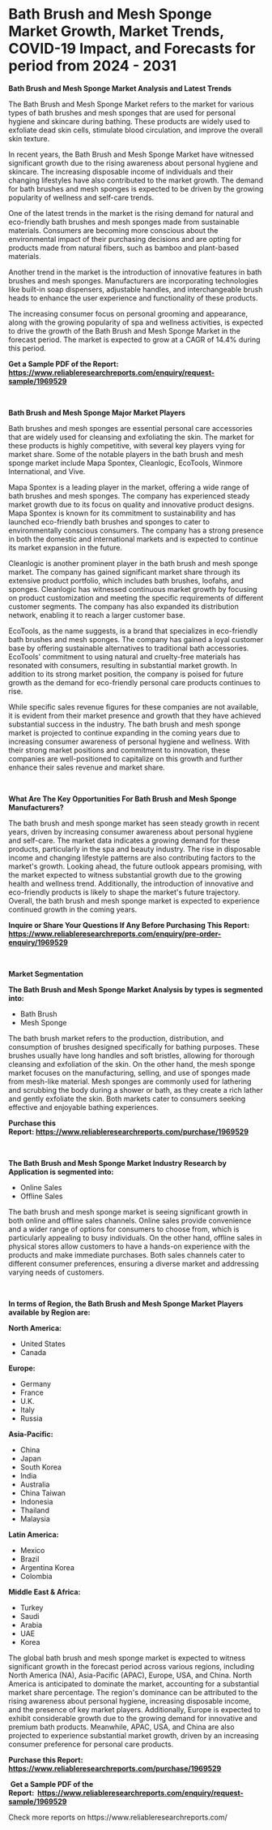<p><h1>Bath Brush and Mesh Sponge Market Growth, Market Trends, COVID-19 Impact, and Forecasts for period from 2024 - 2031</h1></p><p><strong>Bath Brush and Mesh Sponge Market Analysis and Latest Trends</strong></p>
<p><p>The Bath Brush and Mesh Sponge Market refers to the market for various types of bath brushes and mesh sponges that are used for personal hygiene and skincare during bathing. These products are widely used to exfoliate dead skin cells, stimulate blood circulation, and improve the overall skin texture.</p><p>In recent years, the Bath Brush and Mesh Sponge Market have witnessed significant growth due to the rising awareness about personal hygiene and skincare. The increasing disposable income of individuals and their changing lifestyles have also contributed to the market growth. The demand for bath brushes and mesh sponges is expected to be driven by the growing popularity of wellness and self-care trends.</p><p>One of the latest trends in the market is the rising demand for natural and eco-friendly bath brushes and mesh sponges made from sustainable materials. Consumers are becoming more conscious about the environmental impact of their purchasing decisions and are opting for products made from natural fibers, such as bamboo and plant-based materials.</p><p>Another trend in the market is the introduction of innovative features in bath brushes and mesh sponges. Manufacturers are incorporating technologies like built-in soap dispensers, adjustable handles, and interchangeable brush heads to enhance the user experience and functionality of these products.</p><p>The increasing consumer focus on personal grooming and appearance, along with the growing popularity of spa and wellness activities, is expected to drive the growth of the Bath Brush and Mesh Sponge Market in the forecast period. The market is expected to grow at a CAGR of 14.4% during this period.</p></p>
<p><strong>Get a Sample PDF of the Report:&nbsp; <a href="https://www.reliableresearchreports.com/enquiry/request-sample/1969529">https://www.reliableresearchreports.com/enquiry/request-sample/1969529</a></strong></p>
<p>&nbsp;</p>
<p><strong>Bath Brush and Mesh Sponge Major Market Players</strong></p>
<p><p>Bath brushes and mesh sponges are essential personal care accessories that are widely used for cleansing and exfoliating the skin. The market for these products is highly competitive, with several key players vying for market share. Some of the notable players in the bath brush and mesh sponge market include Mapa Spontex, Cleanlogic, EcoTools, Winmore International, and Vive.</p><p>Mapa Spontex is a leading player in the market, offering a wide range of bath brushes and mesh sponges. The company has experienced steady market growth due to its focus on quality and innovative product designs. Mapa Spontex is known for its commitment to sustainability and has launched eco-friendly bath brushes and sponges to cater to environmentally conscious consumers. The company has a strong presence in both the domestic and international markets and is expected to continue its market expansion in the future.</p><p>Cleanlogic is another prominent player in the bath brush and mesh sponge market. The company has gained significant market share through its extensive product portfolio, which includes bath brushes, loofahs, and sponges. Cleanlogic has witnessed continuous market growth by focusing on product customization and meeting the specific requirements of different customer segments. The company has also expanded its distribution network, enabling it to reach a larger customer base.</p><p>EcoTools, as the name suggests, is a brand that specializes in eco-friendly bath brushes and mesh sponges. The company has gained a loyal customer base by offering sustainable alternatives to traditional bath accessories. EcoTools' commitment to using natural and cruelty-free materials has resonated with consumers, resulting in substantial market growth. In addition to its strong market position, the company is poised for future growth as the demand for eco-friendly personal care products continues to rise.</p><p>While specific sales revenue figures for these companies are not available, it is evident from their market presence and growth that they have achieved substantial success in the industry. The bath brush and mesh sponge market is projected to continue expanding in the coming years due to increasing consumer awareness of personal hygiene and wellness. With their strong market positions and commitment to innovation, these companies are well-positioned to capitalize on this growth and further enhance their sales revenue and market share.</p></p>
<p>&nbsp;</p>
<p><strong>What Are The Key Opportunities For Bath Brush and Mesh Sponge Manufacturers?</strong></p>
<p><p>The bath brush and mesh sponge market has seen steady growth in recent years, driven by increasing consumer awareness about personal hygiene and self-care. The market data indicates a growing demand for these products, particularly in the spa and beauty industry. The rise in disposable income and changing lifestyle patterns are also contributing factors to the market's growth. Looking ahead, the future outlook appears promising, with the market expected to witness substantial growth due to the growing health and wellness trend. Additionally, the introduction of innovative and eco-friendly products is likely to shape the market's future trajectory. Overall, the bath brush and mesh sponge market is expected to experience continued growth in the coming years.</p></p>
<p><strong>Inquire or Share Your Questions If Any Before Purchasing This Report: <a href="https://www.reliableresearchreports.com/enquiry/pre-order-enquiry/1969529">https://www.reliableresearchreports.com/enquiry/pre-order-enquiry/1969529</a></strong></p>
<p>&nbsp;</p>
<p><strong>Market Segmentation</strong></p>
<p><strong>The Bath Brush and Mesh Sponge Market Analysis by types is segmented into:</strong></p>
<p><ul><li>Bath Brush</li><li>Mesh Sponge</li></ul></p>
<p><p>The bath brush market refers to the production, distribution, and consumption of brushes designed specifically for bathing purposes. These brushes usually have long handles and soft bristles, allowing for thorough cleansing and exfoliation of the skin. On the other hand, the mesh sponge market focuses on the manufacturing, selling, and use of sponges made from mesh-like material. Mesh sponges are commonly used for lathering and scrubbing the body during a shower or bath, as they create a rich lather and gently exfoliate the skin. Both markets cater to consumers seeking effective and enjoyable bathing experiences.</p></p>
<p><strong>Purchase this Report:&nbsp;<a href="https://www.reliableresearchreports.com/purchase/1969529">https://www.reliableresearchreports.com/purchase/1969529</a></strong></p>
<p>&nbsp;</p>
<p><strong>The Bath Brush and Mesh Sponge Market Industry Research by Application is segmented into:</strong></p>
<p><ul><li>Online Sales</li><li>Offline Sales</li></ul></p>
<p><p>The bath brush and mesh sponge market is seeing significant growth in both online and offline sales channels. Online sales provide convenience and a wider range of options for consumers to choose from, which is particularly appealing to busy individuals. On the other hand, offline sales in physical stores allow customers to have a hands-on experience with the products and make immediate purchases. Both sales channels cater to different consumer preferences, ensuring a diverse market and addressing varying needs of customers.</p></p>
<p>&nbsp;</p>
<p><strong>In terms of Region, the Bath Brush and Mesh Sponge Market Players available by Region are:</strong></p>
<p>
    <p> <strong> North America: </strong>
        <ul>
            <li>United States</li>
            <li>Canada</li>
        </ul>
        </p> 
    <p> <strong> Europe: </strong>
        <ul>
            <li>Germany</li>
            <li>France</li>
            <li>U.K.</li>
            <li>Italy</li>
            <li>Russia</li>
        </ul>
        </p> 
    <p> <strong> Asia-Pacific: </strong>
        <ul>
            <li>China</li>
            <li>Japan</li>
            <li>South Korea</li>
            <li>India</li>
            <li>Australia</li>
            <li>China Taiwan</li>
            <li>Indonesia</li>
            <li>Thailand</li>
            <li>Malaysia</li>
        </ul>
        </p> 
    <p> <strong> Latin America: </strong>
        <ul>
            <li>Mexico</li>
            <li>Brazil</li>
            <li>Argentina Korea</li>
            <li>Colombia</li>
        </ul>
        </p> 
    <p> <strong> Middle East & Africa: </strong>
        <ul>
            <li>Turkey</li>
            <li>Saudi</li>
            <li>Arabia</li>
            <li>UAE</li>
            <li>Korea</li>
        </ul>
    </p>
    </p>
<p><p>The global bath brush and mesh sponge market is expected to witness significant growth in the forecast period across various regions, including North America (NA), Asia-Pacific (APAC), Europe, USA, and China. North America is anticipated to dominate the market, accounting for a substantial market share percentage. The region's dominance can be attributed to the rising awareness about personal hygiene, increasing disposable income, and the presence of key market players. Additionally, Europe is expected to exhibit considerable growth due to the growing demand for innovative and premium bath products. Meanwhile, APAC, USA, and China are also projected to experience substantial market growth, driven by an increasing consumer preference for personal care products.</p></p>
<p><strong>Purchase this Report: <a href="https://www.reliableresearchreports.com/purchase/1969529">https://www.reliableresearchreports.com/purchase/1969529</a></strong></p>
<p>&nbsp;<strong>Get a Sample PDF of the Report:&nbsp;&nbsp;<a href="https://www.reliableresearchreports.com/enquiry/request-sample/1969529">https://www.reliableresearchreports.com/enquiry/request-sample/1969529</a></strong></p>
<p><strong></strong></p>
<p>Check more reports on https://www.reliableresearchreports.com/</p>